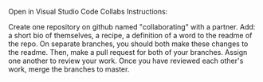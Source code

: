 Open in Visual Studio Code
Collabs
Instructions:

Create one repository on github named "collaborating" with a partner.
Add:
a short bio of themselves,
a recipe,
a definition of a word to the readme of the repo.
On separate branches, you should both make these changes to the readme.
Then, make a pull request for both of your branches.
Assign one another to review your work. Once you have reviewed each other's work, merge the branches to master.